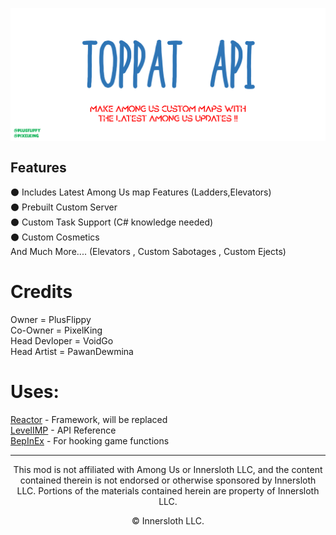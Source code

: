 <p align="center">
  <img align="center" src="Images/Toppatapi.png">
</p>

## Features
⚫ Includes Latest Among Us map Features (Ladders,Elevators)
<br>
⚫ Prebuilt Custom Server
<br>
⚫ Custom Task Support (C# knowledge needed)
<br>
⚫ Custom Cosmetics
<br>
And Much More.... (Elevators , Custom Sabotages , Custom Ejects)
# Credits
Owner = PlusFlippy
<br>
Co-Owner = PixelKing
<br>
Head Devloper = VoidGo
<br>
Head Artist = PawanDewmina
<br>
# Uses:
[Reactor](https://docs.reactor.gg) - Framework, will be replaced
<br>
[LevelIMP](https://levelimposter.net) - API Reference
<br>
[BepInEx](https://github.com/BepInEx) - For hooking game functions

---------------------------------------------------------------------------------------
<p align="center">This mod is not affiliated with Among Us or Innersloth LLC, and the content contained therein is not endorsed or otherwise sponsored by Innersloth LLC. Portions of the materials contained herein are property of Innersloth LLC.</p>
<p align="center">© Innersloth LLC.</p>
